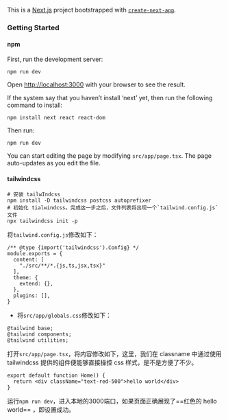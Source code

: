This is a [Next.js](https://nextjs.org/) project bootstrapped with [`create-next-app`](https://github.com/vercel/next.js/tree/canary/packages/create-next-app).

### Getting Started

#### npm

First, run the development server:

```
npm run dev
```

Open [http://localhost:3000](http://localhost:3000) with your browser to see the result.

If the system say that you haven’t install ‘next’ yet, then run the following command to install:

```
npm install next react react-dom
```

Then run:

```
npm run dev
```

You can start editing the page by modifying `src/app/page.tsx`. The page auto-updates as you edit the file.

#### tailwindcss

```
# 安装 tailwIndcss
npm install -D tailwindcss postcss autoprefixer
# 初始化 tialwindcss。完成这一步之后，文件列表将出现一个`tailwind.config.js`文件
npx tailwindcss init -p
```

将`tailwind.config.js`修改如下：

```
/** @type {import('tailwindcss').Config} */
module.exports = {
  content: [
    "./src/**/*.{js,ts,jsx,tsx}"
  ],
  theme: {
    extend: {},
  },
  plugins: [],
}
```

- 将`src/app/globals.css`修改如下：

```
@tailwind base;
@tailwind components;
@tailwind utilities;
```

打开`src/app/page.tsx`，将内容修改如下，这里，我们在 classname 中通过使用 tailwindcss 提供的组件便能够直接操控 css 样式，是不是方便了不少。

```
export default function Home() {
  return <div className="text-red-500">hello world</div>
}
```

运行`npm run dev`，进入本地的3000端口，如果页面正确展现了==红色的 hello world== ，即设置成功。